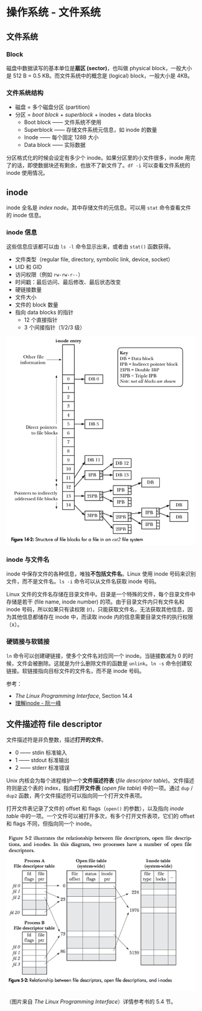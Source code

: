 # 操作系统 - 文件系统

## 文件系统

### Block

磁盘中数据读写的基本单位是**扇区 (sector)**，也叫做 physical block，一般大小是 512 B = 0.5 KB。而文件系统中的概念是 (logical) block，一般大小是 4KB。

### 文件系统结构

+ 磁盘 = 多个磁盘分区 (partition)
+ 分区 = _boot block_ + _superblock_ + inodes + data blocks
  + Boot block —— 文件系统不使用
  + Superblock —— 存储文件系统元信息，如 inode 的数量
  + Inode —— 每个固定 128B 大小
  + Data block —— 实际数据

分区格式化的时候会设定有多少个 inode。如果分区里的小文件很多，inode 用完了的话，即使数据块还有剩余，也放不了新文件了。`df -i` 可以查看文件系统的 inode 使用情况。

## inode

inode 全名是 _index node_。其中存储文件的元信息。可以用 `stat` 命令查看文件的 inode 信息。

### inode 信息

这些信息应该都可以由 `ls -l` 命令显示出来，或者由 `stat()` 函数获得。

+ 文件类型（regular file, directory, symbolic link, device, socket）
+ UID 和 GID
+ 访问权限（例如 `rw-rw-r--`）
+ 时间戳：最后访问、最后修改、最后状态改变
+ 硬链接数量
+ 文件大小
+ 文件的 block 数量
+ 指向 data blocks 的指针
  + 12 个直接指针
  + 3 个间接指针（1/2/3 级）

![Inode pointers to data blocks](img/inode-block-pointer.png)

### inode 与文件名

inode 中保存文件的各种信息，唯独**不包括文件名**。Linux 使用 inode 号码来识别文件，而不是文件名。`ls -i` 命令可以从文件名获取 inode 号码。

Linux 文件的文件名存储在目录文件中。目录是一个特殊的文件，每个目录文件中存储是若干 (file name, inode number) 的项。由于目录文件内只有文件名和 inode 号码，所以如果只有读权限 (r)，只能获取文件名，无法获取其他信息，因为其他信息都储存在 inode 中，而读取 inode 内的信息需要目录文件的执行权限（x）。

### 硬链接与软链接

`ln` 命令可以创建硬链接，使多个文件名对应同一个 inode。当链接数减为 0 的时候，文件会被删除。这就是为什么删除文件的函数是 `unlink`。`ln -s` 命令创建软链接。软链接指向目标文件的文件名，而不是 inode 号码。

参考：

+ _The Linux Programming Interface_, Section 14.4
+ [理解inode - 阮一峰](http://www.ruanyifeng.com/blog/2011/12/inode.html)

## 文件描述符 file descriptor

文件描述符是非负整数，描述**打开的文件**。

+ 0 —— stdin 标准输入
+ 1 —— stdout 标准输出
+ 2 —— stderr 标准错误

Unix 内核会为每个进程维护一个**文件描述符表** (_file descriptor table_)。文件描述符则是这个表的 index，指向**打开文件表** (_open file table_) 中的一项。通过 `dup` / `dup2` 函数，两个文件描述符可以指向同一个打开文件表项。

打开文件表记录了文件的 offset 和 flags（`open()` 的参数），以及指向 _inode table_ 中的一项。一个文件可以被打开多次，有多个打开文件表项，它们的 offset 和 flags 不同，但指向同一个 inode。

![File descriptor table, open file table and inode table](img/file-descriptor-table.png)

（图片来自 _The Linux Programming Interface_）详情参考书的 5.4 节。
